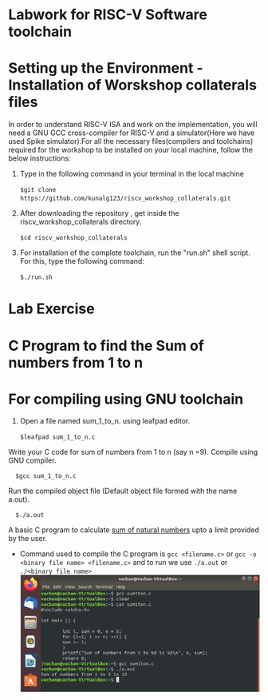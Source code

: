 # Labwork for RISC-V Software toolchain

# Setting up the Environment  -Installation of Worskshop collaterals files

In order to understand RISC-V ISA and work on the implementation, you will need a GNU GCC cross-compiler for RISC-V and a simulator(Here we have used Spike simulator).For all the necessary files(compilers and toolchains) required for the workshop to be installed on your local machine, follow the below instructions:

1. Type in the following command in your terminal in the local machine

      `$git clone https://github.com/kunalg123/riscv_workshop_collaterals.git`

2. After downloading the repository , get inside the riscv_workshop_collaterals directory.

      `$cd riscv_workshop_collaterals`

3. For installation of the complete toolchain, run the "run.sh" shell script. For this, type the following command:

      `$./run.sh`

# Lab Exercise 

# C Program to find  the Sum of numbers from 1 to n

# For compiling using GNU toolchain
1. Open a file named sum_1_to_n. using leafpad editor.
      
      `$leafpad sum_1_to_n.c`
      
Write your C code for sum of numbers from 1 to n (say n =9).
Compile using GNU compiler.
      
      $gcc sum_1_to_n.c
      
Run the compiled object file (Default object file formed with the name a.out). 

      $./a.out  
      
A basic C program to calculate [sum of natural numbers](https://github.com/vachanukb04/32-Bit-RISC-V-based-CPU/blob/master/CPU%20Code/Sum1toN.c) upto a limit provided by the user.
* Command used to compile the C program is `gcc <filename.c>` or `gcc -o <binary file name> <filename.c>` and to run we use `./a.out` or `./<binary file name>`
![Compile](https://github.com/vachanukb04/32-Bit-RISC-V-based-CPU/blob/master/Images/Day-1/Compile.PNG)
